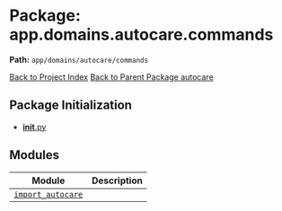 # Package: app.domains.autocare.commands

**Path:** `app/domains/autocare/commands`

[Back to Project Index](../../../../../index.md)
[Back to Parent Package autocare](../index.md)

## Package Initialization
- [__init__.py](init.md)

## Modules

| Module | Description |
| --- | --- |
| [`import_autocare`](import_autocare.md) |  |
